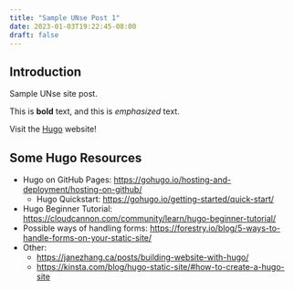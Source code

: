 ```yaml
---
title: "Sample UNse Post 1"
date: 2023-01-03T19:22:45-08:00
draft: false
---
```


## Introduction

Sample UNse site post.

This is **bold** text, and this is *emphasized* text.

Visit the [Hugo](https://gohugo.io) website!

## Some Hugo Resources

- Hugo on GitHub Pages: <https://gohugo.io/hosting-and-deployment/hosting-on-github/>
  - Hugo Quickstart: <https://gohugo.io/getting-started/quick-start/>
- Hugo Beginner Tutorial: <https://cloudcannon.com/community/learn/hugo-beginner-tutorial/>
- Possible ways of handling forms: <https://forestry.io/blog/5-ways-to-handle-forms-on-your-static-site/>
- Other:
  - <https://janezhang.ca/posts/building-website-with-hugo/>
  - <https://kinsta.com/blog/hugo-static-site/#how-to-create-a-hugo-site>